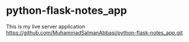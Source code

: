 # python-flask-notes_app
This is my live server application
https://github.com/MuhammadSalmanAbbasi/python-flask-notes_app.git
